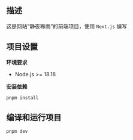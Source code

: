 ## 描述

这是网站“静夜聆雨”的前端项目，使用 `Next.js` 编写

## 项目设置

**环境要求**

- Node.js >= 18.18

**安装依赖**

```shell
pnpm install
```

## 编译和运行项目

```bash
pnpm dev
```
